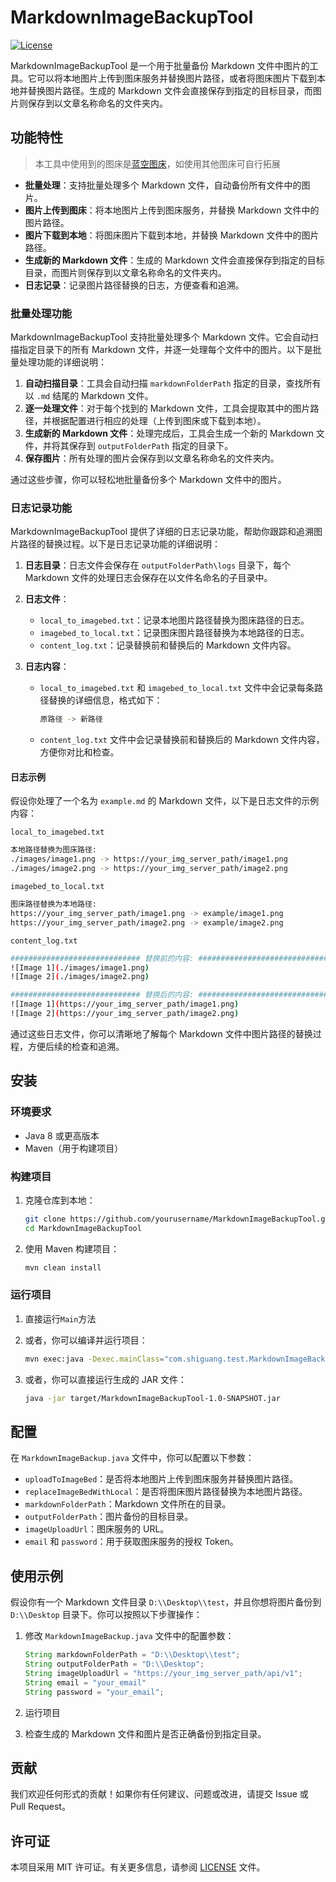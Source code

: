 


# MarkdownImageBackupTool

[![License](https://img.shields.io/badge/license-MIT-blue.svg)](https://opensource.org/licenses/MIT)

MarkdownImageBackupTool 是一个用于批量备份 Markdown 文件中图片的工具。它可以将本地图片上传到图床服务并替换图片路径，或者将图床图片下载到本地并替换图片路径。生成的 Markdown 文件会直接保存到指定的目标目录，而图片则保存到以文章名称命名的文件夹内。

## 功能特性

> 本工具中使用到的图床是[蓝空图床](https://github.com/lsky-org/lsky-pro)，如使用其他图床可自行拓展

- **批量处理**：支持批量处理多个 Markdown 文件，自动备份所有文件中的图片。
- **图片上传到图床**：将本地图片上传到图床服务，并替换 Markdown 文件中的图片路径。
- **图片下载到本地**：将图床图片下载到本地，并替换 Markdown 文件中的图片路径。
- **生成新的 Markdown 文件**：生成的 Markdown 文件会直接保存到指定的目标目录，而图片则保存到以文章名称命名的文件夹内。
- **日志记录**：记录图片路径替换的日志，方便查看和追溯。

### 批量处理功能

MarkdownImageBackupTool 支持批量处理多个 Markdown 文件。它会自动扫描指定目录下的所有 Markdown 文件，并逐一处理每个文件中的图片。以下是批量处理功能的详细说明：

1. **自动扫描目录**：工具会自动扫描 `markdownFolderPath` 指定的目录，查找所有以 `.md` 结尾的 Markdown 文件。
2. **逐一处理文件**：对于每个找到的 Markdown 文件，工具会提取其中的图片路径，并根据配置进行相应的处理（上传到图床或下载到本地）。
3. **生成新的 Markdown 文件**：处理完成后，工具会生成一个新的 Markdown 文件，并将其保存到 `outputFolderPath` 指定的目录下。
4. **保存图片**：所有处理的图片会保存到以文章名称命名的文件夹内。

通过这些步骤，你可以轻松地批量备份多个 Markdown 文件中的图片。

### 日志记录功能

MarkdownImageBackupTool 提供了详细的日志记录功能，帮助你跟踪和追溯图片路径的替换过程。以下是日志记录功能的详细说明：

1. **日志目录**：日志文件会保存在 `outputFolderPath\logs` 目录下，每个 Markdown 文件的处理日志会保存在以文件名命名的子目录中。

2. **日志文件**：

   - `local_to_imagebed.txt`：记录本地图片路径替换为图床路径的日志。
   - `imagebed_to_local.txt`：记录图床图片路径替换为本地路径的日志。
   - `content_log.txt`：记录替换前和替换后的 Markdown 文件内容。

3. **日志内容**：

   - `local_to_imagebed.txt` 和 `imagebed_to_local.txt` 文件中会记录每条路径替换的详细信息，格式如下：

     ```bash
     原路径 -> 新路径
     ```

   - `content_log.txt` 文件中会记录替换前和替换后的 Markdown 文件内容，方便你对比和检查。

#### 日志示例

假设你处理了一个名为 `example.md` 的 Markdown 文件，以下是日志文件的示例内容：

`local_to_imagebed.txt`

```bash
本地路径替换为图床路径:
./images/image1.png -> https://your_img_server_path/image1.png
./images/image2.png -> https://your_img_server_path/image2.png
```

`imagebed_to_local.txt`

```bash
图床路径替换为本地路径:
https://your_img_server_path/image1.png -> example/image1.png
https://your_img_server_path/image2.png -> example/image2.png
```

`content_log.txt`

```bash
############################# 替换前的内容: #############################
![Image 1](./images/image1.png)
![Image 2](./images/image2.png)

############################# 替换后的内容: #############################
![Image 1](https://your_img_server_path/image1.png)
![Image 2](https://your_img_server_path/image2.png)
```

通过这些日志文件，你可以清晰地了解每个 Markdown 文件中图片路径的替换过程，方便后续的检查和追溯。

## 安装

### 环境要求

- Java 8 或更高版本
- Maven（用于构建项目）

### 构建项目

1. 克隆仓库到本地：

   ```bash
   git clone https://github.com/yourusername/MarkdownImageBackupTool.git
   cd MarkdownImageBackupTool
   ```
   
2. 使用 Maven 构建项目：

   ```bash
   mvn clean install
   ```

### 运行项目

1. 直接运行`Main`方法

2. 或者，你可以编译并运行项目：

   ```bash
   mvn exec:java -Dexec.mainClass="com.shiguang.test.MarkdownImageBackup"
   ```

3. 或者，你可以直接运行生成的 JAR 文件：

   ```bash
   java -jar target/MarkdownImageBackupTool-1.0-SNAPSHOT.jar
   ```

## 配置

在 `MarkdownImageBackup.java` 文件中，你可以配置以下参数：

- `uploadToImageBed`：是否将本地图片上传到图床服务并替换图片路径。
- `replaceImageBedWithLocal`：是否将图床图片路径替换为本地图片路径。
- `markdownFolderPath`：Markdown 文件所在的目录。
- `outputFolderPath`：图片备份的目标目录。
- `imageUploadUrl`：图床服务的 URL。
- `email` 和 `password`：用于获取图床服务的授权 Token。

## 使用示例

假设你有一个 Markdown 文件目录 `D:\\Desktop\\test`，并且你想将图片备份到 `D:\\Desktop` 目录下。你可以按照以下步骤操作：

1. 修改 `MarkdownImageBackup.java` 文件中的配置参数：

   ```java
   String markdownFolderPath = "D:\\Desktop\\test";
   String outputFolderPath = "D:\\Desktop";
   String imageUploadUrl = "https://your_img_server_path/api/v1";
   String email = "your_email"
   String password = "your_email";
   ```

2. 运行项目

3. 检查生成的 Markdown 文件和图片是否正确备份到指定目录。

## 贡献

我们欢迎任何形式的贡献！如果你有任何建议、问题或改进，请提交 Issue 或 Pull Request。

## 许可证

本项目采用 MIT 许可证。有关更多信息，请参阅 [LICENSE](LICENSE) 文件。



